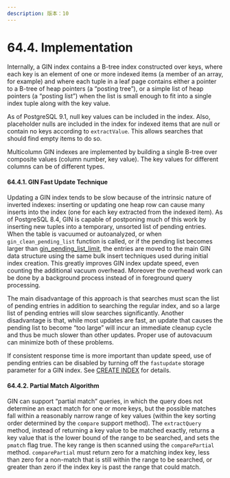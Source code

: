 ```yaml
---
description: 版本：10
---
```


# 64.4. Implementation

Internally, a GIN index contains a B-tree index constructed over keys, where each key is an element of one or more indexed items \(a member of an array, for example\) and where each tuple in a leaf page contains either a pointer to a B-tree of heap pointers \(a “posting tree”\), or a simple list of heap pointers \(a “posting list”\) when the list is small enough to fit into a single index tuple along with the key value.

As of PostgreSQL 9.1, null key values can be included in the index. Also, placeholder nulls are included in the index for indexed items that are null or contain no keys according to `extractValue`. This allows searches that should find empty items to do so.

Multicolumn GIN indexes are implemented by building a single B-tree over composite values \(column number, key value\). The key values for different columns can be of different types.

#### 64.4.1. GIN Fast Update Technique

Updating a GIN index tends to be slow because of the intrinsic nature of inverted indexes: inserting or updating one heap row can cause many inserts into the index \(one for each key extracted from the indexed item\). As of PostgreSQL 8.4, GIN is capable of postponing much of this work by inserting new tuples into a temporary, unsorted list of pending entries. When the table is vacuumed or autoanalyzed, or when `gin_clean_pending_list` function is called, or if the pending list becomes larger than [gin\_pending\_list\_limit](https://www.postgresql.org/docs/10/static/runtime-config-client.html#GUC-GIN-PENDING-LIST-LIMIT), the entries are moved to the main GIN data structure using the same bulk insert techniques used during initial index creation. This greatly improves GIN index update speed, even counting the additional vacuum overhead. Moreover the overhead work can be done by a background process instead of in foreground query processing.

The main disadvantage of this approach is that searches must scan the list of pending entries in addition to searching the regular index, and so a large list of pending entries will slow searches significantly. Another disadvantage is that, while most updates are fast, an update that causes the pending list to become “too large” will incur an immediate cleanup cycle and thus be much slower than other updates. Proper use of autovacuum can minimize both of these problems.

If consistent response time is more important than update speed, use of pending entries can be disabled by turning off the `fastupdate` storage parameter for a GIN index. See [CREATE INDEX](https://www.postgresql.org/docs/10/static/sql-createindex.html) for details.

#### 64.4.2. Partial Match Algorithm

GIN can support “partial match” queries, in which the query does not determine an exact match for one or more keys, but the possible matches fall within a reasonably narrow range of key values \(within the key sorting order determined by the `compare` support method\). The `extractQuery` method, instead of returning a key value to be matched exactly, returns a key value that is the lower bound of the range to be searched, and sets the `pmatch` flag true. The key range is then scanned using the `comparePartial` method. `comparePartial` must return zero for a matching index key, less than zero for a non-match that is still within the range to be searched, or greater than zero if the index key is past the range that could match.

